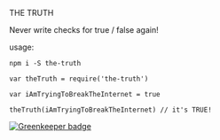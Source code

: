 THE TRUTH

Never write checks for true / false again!

usage:

```
npm i -S the-truth

var theTruth = require('the-truth')

var iAmTryingToBreakTheInternet = true

theTruth(iAmTryingToBreakTheInternet) // it's TRUE!

```


[![Greenkeeper badge](https://badges.greenkeeper.io/kdoh/the-truth.svg)](https://greenkeeper.io/)